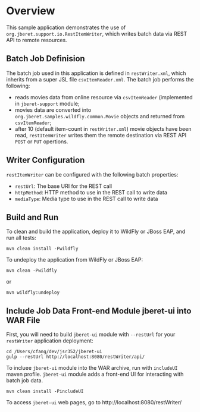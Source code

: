 # Overview

This sample application demonstrates the use of `org.jberet.support.io.RestItemWriter`,
 which writes batch data via REST API to remote resources.
 
## Batch Job Definision 

 The batch job used in this application is defined in `restWriter.xml`, which
 inherits from a super JSL file `csvItemReader.xml`. The batch job performs the
 following:
 
 * reads movies data from online resource via `csvItemReader` (implemented in
 `jberet-support` module;
 * movies data are converted into `org.jberet.samples.wildfly.common.Movie`
 objects and returned from `csvItemReader`;
 * after 10 (default item-count in `restWriter.xml`) movie objects have been
 read, `restItemWriter` writes them the remote destination via REST API
 `POST` or `PUT` opertions.
 
  
## Writer Configuration

 `restItemWriter` can be configured with the following batch properties:
 
 * `restUrl`: The base URI for the REST call
 * `httpMethod`: HTTP method to use in the REST call to write data
 * `mediaType`: Media type to use in the REST call to write data
 
 
## Build and Run
 
To clean and build the application, deploy it to WildFly or JBoss EAP, and 
 run all tests:
 
 ``` 
 mvn clean install -Pwildfly
 ```
 
To undeploy the application from WildFly or JBoss EAP:
 
 ``` 
 mvn clean -Pwildfly
 ```
 
 or
 
 ```
 mvn wildfly:undeploy
 ```
 
## Include Job Data Front-end Module jberet-ui into WAR File
  
 First, you will need to build `jberet-ui` module with `--restUrl` for your
 `restWriter` application deployment:
 
 ```
 cd /Users/cfang/dev/jsr352/jberet-ui
 gulp --restUrl http://localhost:8080/restWriter/api/
 ```
 
 To incluee `jberet-ui` module into the WAR archive, run with `includeUI`
 maven profile. `jberet-ui` module adds a front-end UI for interacting with 
 batch job data.
 
 ```
 mvn clean install -PincludeUI
 ```
 
 To access `jberet-ui` web pages, go to http://localhost:8080/restWriter/
 